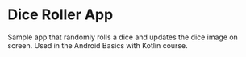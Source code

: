 
Dice Roller App
=======================

Sample app that randomly rolls a dice and updates the dice image on screen.
Used in the Android Basics with Kotlin course.


